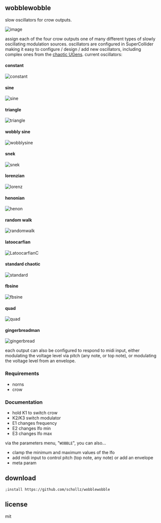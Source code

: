 ## wobblewobble

slow oscillators for crow outputs.

![image](https://user-images.githubusercontent.com/6550035/118399616-dee2bc80-b612-11eb-8594-5385cec7ea38.gif)

assign each of the four crow outputs one of many different types of slowly oscillating modulation sources. oscillators are configured in SuperCollider making it easy to configure / design / add new oscillators, including complex ones from the [chaotic UGens](https://doc.sccode.org/Browse.html#UGens%3EGenerators%3EChaotic). current oscillators:

#### constant

![constant](https://user-images.githubusercontent.com/6550035/118861929-eb287d00-b891-11eb-9efd-2a09f0142d5f.PNG)

#### sine

![sine](https://user-images.githubusercontent.com/6550035/118861927-ea8fe680-b891-11eb-9fe1-7ce6c2f93c81.PNG)

#### triangle

![triangle](https://user-images.githubusercontent.com/6550035/118861926-ea8fe680-b891-11eb-85b1-8a9cc5df7c94.PNG)

#### wobbly sine

![wobblysine](https://user-images.githubusercontent.com/6550035/118861924-e9f75000-b891-11eb-9b49-b1df6d0cc18e.PNG)

#### snek

![snek](https://user-images.githubusercontent.com/6550035/118861922-e95eb980-b891-11eb-9d31-bc03bc69210f.PNG)

#### lorenzian

![lorenz](https://user-images.githubusercontent.com/6550035/118861920-e95eb980-b891-11eb-9705-3b80d592c4fe.PNG)

#### henonian

![henon](https://user-images.githubusercontent.com/6550035/118861918-e8c62300-b891-11eb-97ed-3affa265dd18.PNG)

#### random walk

![randomwalk](https://user-images.githubusercontent.com/6550035/118861917-e82d8c80-b891-11eb-940b-4877262f5110.PNG)

#### latoocarfian

![LatoocarfianC](https://user-images.githubusercontent.com/6550035/118861930-eb287d00-b891-11eb-9225-3f78d48dd050.PNG)

#### standard chaotic

![standard](https://user-images.githubusercontent.com/6550035/118861935-ec59aa00-b891-11eb-838e-cbaed31b23e8.PNG)

#### fbsine

![fbsine](https://user-images.githubusercontent.com/6550035/118861938-ecf24080-b891-11eb-9475-281177b24c5d.PNG)


#### quad

![quad](https://user-images.githubusercontent.com/6550035/118861937-ec59aa00-b891-11eb-965f-2856069def06.PNG)

#### gingerbreadman

![gingerbread](https://user-images.githubusercontent.com/6550035/118861933-ebc11380-b891-11eb-96b3-118671315bd9.PNG)


each output can also be configured to respond to midi input, either modulating the voltage level via pitch (any note, or top note), or modulating the voltage level from an envelope.

### Requirements

- norns
- crow

### Documentation

- hold K1 to switch crow
- K2/K3 switch modulator
- E1 changes frequency
- E2 changes lfo min
- E3 changes lfo max

via the parameters menu, "`WOBBLE`", you can also...

- clamp the minimum and maximum values of the lfo
- add midi input to control pitch (top note, any note) or add an envelope
- meta param

## download

```
;install https://github.com/schollz/wobblewobble
```

## license 

mit 



